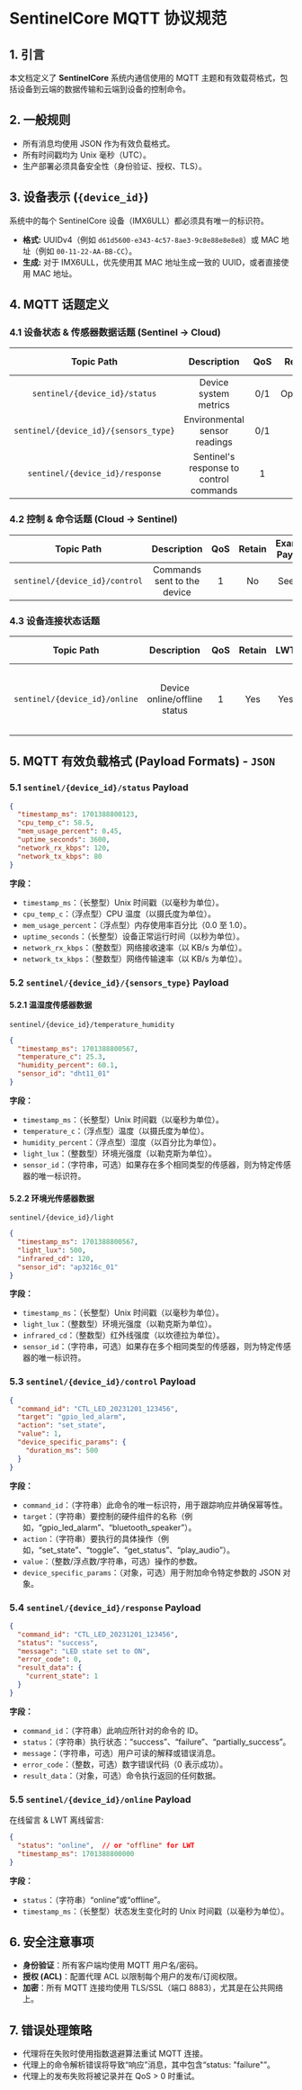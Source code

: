 # SentinelCore MQTT 协议规范

## 1. 引言
本文档定义了 **SentinelCore** 系统内通信使用的 MQTT 主题和有效载荷格式，包括设备到云端的数据传输和云端到设备的控制命令。

## 2. 一般规则
- 所有消息均使用 JSON 作为有效负载格式。
- 所有时间戳均为 Unix 毫秒（UTC）。
- 生产部署必须具备安全性（身份验证、授权、TLS）。

## 3. 设备表示 (`{device_id}`)
系统中的每个 SentinelCore 设备（IMX6ULL）都必须具有唯一的标识符。
- **格式:** UUIDv4（例如 `d61d5600-e343-4c57-8ae3-9c8e88e8e8e8`）或 MAC 地址（例如 `00-11-22-AA-BB-CC`）。
- **生成:** 对于 IMX6ULL，优先使用其 MAC 地址生成一致的 UUID，或者直接使用 MAC 地址。

## 4. MQTT 话题定义

### 4.1 设备状态 & 传感器数据话题 (Sentinel -> Cloud)

|              Topic Path               |               Description               | QoS |  Retain  | Example Payload |
| :-----------------------------------: | :-------------------------------------: | :-: | :------: | :-------------: |
|     `sentinel/{device_id}/status`     |          Device system metrics          | 0/1 | Optional |     See 5.1     |
| `sentinel/{device_id}/{sensors_type}` |      Environmental sensor readings      | 0/1 |    No    |     See 5.2     |
|    `sentinel/{device_id}/response`    | Sentinel's response to control commands |  1  |    No    |     See 5.4     |

### 4.2 控制 & 命令话题 (Cloud -> Sentinel)

|           Topic Path           |         Description         | QoS | Retain | Example Payload |
| :----------------------------: | :-------------------------: | :-: | :----: | :-------------: |
| `sentinel/{device_id}/control` | Commands sent to the device |  1  |   No   |     See 5.3     |

### 4.3 设备连接状态话题

|          Topic Path           |         Description          | QoS | Retain | LWT |                  Example Payload                   |
| :---------------------------: | :--------------------------: | :-: | :----: | :-: | :------------------------------------------------: |
| `sentinel/{device_id}/online` | Device online/offline status |  1  |  Yes   | Yes | See 5.5 (for both online and LWT offline messages) |

## 5. MQTT 有效负载格式 (Payload Formats) - `JSON`

### 5.1 `sentinel/{device_id}/status` Payload
```json
{
  "timestamp_ms": 1701388800123,
  "cpu_temp_c": 58.5,
  "mem_usage_percent": 0.45,
  "uptime_seconds": 3600,
  "network_rx_kbps": 120,
  "network_tx_kbps": 80
}
```
**字段：**
- `timestamp_ms`：（长整型）Unix 时间戳（以毫秒为单位）。
- `cpu_temp_c`：（浮点型）CPU 温度（以摄氏度为单位）。
- `mem_usage_percent`：（浮点型）内存使用率百分比（0.0 至 1.0）。
- `uptime_seconds`：（长整型）设备正常运行时间（以秒为单位）。
- `network_rx_kbps`：（整数型）网络接收速率（以 KB/s 为单位）。
- `network_tx_kbps`：（整数型）网络传输速率（以 KB/s 为单位）。

### 5.2 `sentinel/{device_id}/{sensors_type}` Payload
#### 5.2.1 温湿度传感器数据
`sentinel/{device_id}/temperature_humidity`
```json
{
  "timestamp_ms": 1701388800567,
  "temperature_c": 25.3,
  "humidity_percent": 60.1,
  "sensor_id": "dht11_01"
}
```
**字段：**
- `timestamp_ms`：（长整型）Unix 时间戳（以毫秒为单位）。
- `temperature_c`：（浮点型）温度（以摄氏度为单位）。
- `humidity_percent`：（浮点型）湿度（以百分比为单位）。
- `light_lux`：（整数型）环境光强度（以勒克斯为单位）。
- `sensor_id`：（字符串，可选）如果存在多个相同类型的传感器，则为特定传感器的唯一标识符。

#### 5.2.2 环境光传感器数据
`sentinel/{device_id}/light`
```json
{
  "timestamp_ms": 1701388800567,
  "light_lux": 500,
  "infrared_cd": 120,
  "sensor_id": "ap3216c_01"
}
```
**字段：**
- `timestamp_ms`：（长整型）Unix 时间戳（以毫秒为单位）。
- `light_lux`：（整数型）环境光强度（以勒克斯为单位）。
- `infrared_cd`：（整数型）红外线强度（以坎德拉为单位）。
- `sensor_id`：（字符串，可选）如果存在多个相同类型的传感器，则为特定传感器的唯一标识符。

### 5.3 `sentinel/{device_id}/control` Payload
```json
{
  "command_id": "CTL_LED_20231201_123456",
  "target": "gpio_led_alarm",
  "action": "set_state",
  "value": 1,
  "device_specific_params": {
    "duration_ms": 500
  }
}
```
**字段：**
- `command_id`：（字符串）此命令的唯一标识符，用于跟踪响应并确保幂等性。
- `target`：（字符串）要控制的硬件组件的名称（例如，“gpio_led_alarm”、“bluetooth_speaker”）。
- `action`：（字符串）要执行的具体操作（例如，“set_state”、“toggle”、“get_status”、“play_audio”）。
- `value`：（整数/浮点数/字符串，可选）操作的参数。
- `device_specific_params`：（对象，可选）用于附加命令特定参数的 JSON 对象。

### 5.4 `sentinel/{device_id}/response` Payload
```json
{
  "command_id": "CTL_LED_20231201_123456",
  "status": "success",
  "message": "LED state set to ON",
  "error_code": 0,
  "result_data": {
    "current_state": 1
  }
}
```
**字段：**
- `command_id`：（字符串）此响应所针对的命令的 ID。
- `status`：（字符串）执行状态：“success”、“failure”、“partially_success”。
- `message`：（字符串，可选）用户可读的解释或错误消息。
- `error_code`：（整数，可选）数字错误代码（0 表示成功）。
- `result_data`：（对象，可选）命令执行返回的任何数据。

### 5.5 `sentinel/{device_id}/online` Payload
在线留言 & LWT 离线留言:
```json
{
  "status": "online",  // or "offline" for LWT
  "timestamp_ms": 1701388800000 
}
```
**字段：**
- `status`：（字符串）“online”或“offline”。
- `timestamp_ms`：（长整型）状态发生变化时的 Unix 时间戳（以毫秒为单位）。

## 6. 安全注意事项
- **身份验证**：所有客户端均使用 MQTT 用户名/密码。
- **授权 (ACL)**：配置代理 ACL 以限制每个用户的发布/订阅权限。
- **加密**：所有 MQTT 连接均使用 TLS/SSL（端口 8883），尤其是在公共网络上。

## 7. 错误处理策略
- 代理将在失败时使用指数退避算法重试 MQTT 连接。
- 代理上的命令解析错误将导致“响应”消息，其中包含“status: "failure"”。
- 代理上的发布失败将被记录并在 QoS > 0 时重试。


